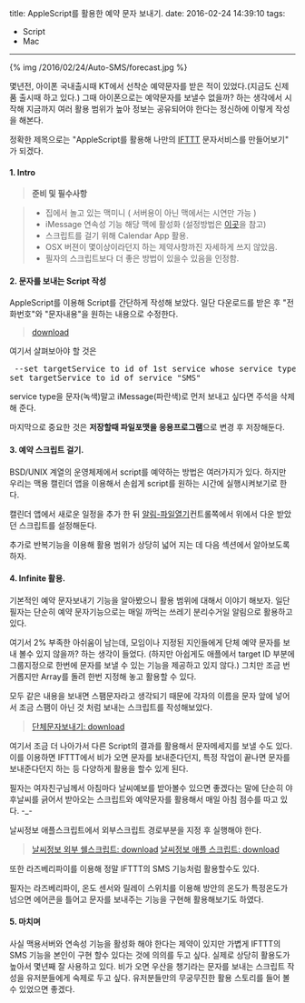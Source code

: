 title: AppleScript를 활용한 예약 문자 보내기.
date: 2016-02-24 14:39:10
tags:
- Script 
- Mac 

---
{% img /2016/02/24/Auto-SMS/forecast.jpg %}

몇년전, 아이폰 국내출시때 KT에서 선착순 예약문자를 받은 적이 있었다.(지금도 신제품 출시때 하고 있다.)
그때 아이폰으로는 예약문자를 보낼수 없을까? 하는 생각에서 시작해 지금까지 
여러 활용 범위가 높아 정보는 공유되어야 한다는 정신하에 이렇게 작성을 해본다.  

정확한 제목으로는 
"AppleScript를 활용해 나만의 [IFTTT][1] 문자서비스를 만들어보기" 가 되겠다.

<!-- more -->

#### 1. Intro 

>**준비 및 필수사항**

> - 집에서 놀고 있는 맥미니 ( 서버용이 아닌 맥에서는 시연만 가능 )
> - iMessage 연속성 기능 해당 맥에 활성화 (설정방법은 [이곳][2]을 참고)
> - 스크립트를 걸기 위해 Calendar App 활용.  
> - OSX 버젼이 몇이상이라던지 하는 제약사항까진 자세하게 쓰지 않았음.
> - 필자의 스크립트보다 더 좋은 방법이 있을수 있음을 인정함.

#### 2. 문자를 보내는 Script 작성 

AppleScript를 이용해 Script를 간단하게 작성해 보았다.
일단 다운로드를 받은 후 "전화번호"와 "문자내용"을 원하는 내용으로 수정한다. 

> [download](/2016/02/24/Auto-SMS/AutoSMS.scpt)

여기서 살펴보아야 할 것은 
<pre> --set targetService to id of 1st service whose service type = iMessage
set targetService to id of service "SMS"</pre>

service type을 문자(녹색)말고 iMessage(파란색)로 먼저 보내고 싶다면 주석을 삭제해 준다. 

마지막으로 중요한 것은 **저장할때 파일포맷을 응용프로그램**으로 변경 후 저장해둔다. 

#### 3. 예약 스크립트 걸기. 

BSD/UNIX 계열의 운영체제에서 script를 예약하는 방법은 여러가지가 있다.
하지만 우리는 맥용 캘린더 앱을 이용해서 손쉽게 script를 원하는 시간에 실행시켜보기로 한다. 

캘린더 앱에서 새로운 일정을 추가 한 뒤 [알림-파일열기](/2016/02/24/Auto-SMS/calendar.png)컨트롤쪽에서
위에서 다운 받았던 스크립트를 설정해둔다. 

추가로 반복기능을 이용해 활용 범위가 상당히 넓어 지는 데 다음 섹션에서 알아보도록 하자. 

#### 4. Infinite 활용.

기본적인 예약 문자보내기 기능을 알아봤으니 활용 범위에 대해서 이야기 해보자. 
일단 필자는 단순히 예약 문자기능으로는 매일 까먹는 쓰레기 분리수거일 알림으로 활용하고 있다. 

여기서 2% 부족한 아쉬움이 남는데, 모임이나 지정된 지인들에게 단체 예약 문자를 보내 볼수 있지 않을까? 
하는 생각이 들었다. (하지만 아쉽게도 애플에서 target ID 부분에 그룹지정으로 한번에 문자를 보낼 수 있는 기능을 
제공하고 있지 않다.) 그치만 조금 번거롭지만 Array를 돌려 한번 지정해 놓고 활용할 수 있다. 

모두 같은 내용을 보내면 스팸문자라고 생각되기 때문에 각자의 이름을 문자 앞에 넣어서 조금 스팸이 아닌 것 처럼 보내는 스크립트를 작성해보았다. 
> [단체문자보내기: download](/2016/02/24/Auto-SMS/GroupAutoSMS.scpt)

여기서 조금 더 나아가서 다른 Script의 결과를 활용해서 문자메세지를 보낼 수도 있다. 
이를 이용하면 IFTTT에서 비가 오면 문자를 보내준다던지, 특정 작업이 끝나면 문자를 보내준다던지 하는 등 다양하게 활용을 할수 있게 된다. 

필자는 여자친구님께서 아침마다 날씨예보를 받아볼수 있으면 좋겠다는 말에 단순히 야후날씨를 긁어서 받아오는 스크립트와 예약문자를 활용해서 매일 아침 점수를 따고 있다. -_- 


날씨정보 애플스크립트에서 외부스크립트 경로부분을 지정 후 실행해야 한다. 

> [날씨정보 외부 쉘스크립트: download](/2016/02/24/Auto-SMS/weather.sh)
> [날씨정보 애플 스크립트: download](/2016/02/24/Auto-SMS/ForeCast.scpt)
 

또한 라즈베리파이를 이용해 정말 IFTTT의 SMS 기능처럼 활용할수도 있다. 

필자는 라즈베리파이, 온도 센서와 릴레이 스위치를 이용해 방안의 온도가 특정온도가 넘으면 에어콘을 틀어고 문자를 보내주는 기능을 구현해 활용해보기도 하였다.  

#### 5. 마치며 

사실 맥용서버와 연속성 기능을 활성화 해야 한다는 제약이 있지만 가볍게 IFTTT의 SMS 기능을 
본인이 구현 할수 있다는 것에 의의를 두고 싶다. 실제로 상당히 활용도가 높아서 몇년째 잘 사용하고 있다.
비가 오면 우산을 챙기라는 문자를 보내는 스크립트 작성을 유저분들에게 숙제로 두고 싶다. 
유저분들만의 무궁무진한 활용 스토리를 들어 볼수 있었으면 좋겠다. 


[1]: https://ifttt.com
[2]: https://support.apple.com/ko-kr/HT204681
